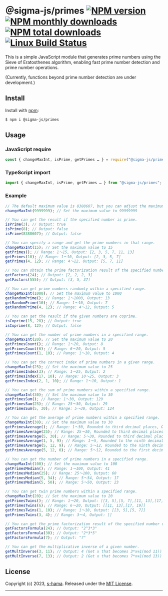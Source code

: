 # ＠sigma-js/primes [![NPM version](https://img.shields.io/npm/v/@sigma-js/primes.svg?style=flat)](https://www.npmjs.com/package/@sigma-js/primes) [![NPM monthly downloads](https://img.shields.io/npm/dm/@sigma-js/primes.svg?style=flat)](https://npmjs.org/package/@sigma-js/primes) [![NPM total downloads](https://img.shields.io/npm/dt/@sigma-js/primes.svg?style=flat)](https://npmjs.org/package/@sigma-js/primes) [![Linux Build Status](https://img.shields.io/travis/jonschlinkert/@sigma-js/primes.svg?style=flat&label=Travis)](https://travis-ci.org/jonschlinkert/@sigma-js/primes)

This is a simple JavaScript module that generates prime numbers using the Sieve of Eratosthenes algorithm, enabling fast prime number detection and prime number operations.

(Currently, functions beyond prime number detection are under development.)

## Install

Install with [npm](https://www.npmjs.com/):

```sh
$ npm i @sigma-js/primes
```

## Usage

### JavaScript require

```js
const { changeMaxInt, isPrime, getPrimes … } = require("@sigma-js/primes");
```

### TypeScript import

```js
import { changeMaxInt, isPrime, getPrimes … } from "@sigma-js/primes";
```

### Example

```js
// The default maximum value is 8388607, but you can adjust the maximum value for primality test if necessary.
changeMaxInt(9999999); // Set the maximum value to 99999999

// You can get the result if the specified number is prime.
isPrime(3); // Output: true
isPrime(8); // Output: false
isPrime(8388607); // Output: false

// You can specify a range and get the prime numbers in that range.
changeMaxInt(15); // Set the maximum value to 15
getPrimes(); // Range: 1～15, Output: [2, 3, 5, 7, 11, 13]
getPrimes(10); // Range: 1～10, Output: [2, 3, 5, 7]
getPrimes(4, 12); // Range: 4～12, Output: [5, 7, 11]

// You can obtain the prime factorization result of the specified number.
getFactors(24); // Output: [2, 2, 2, 3]
getFactors(555); // Output: [3, 5, 37]

// You can get prime numbers randomly within a specified range.
changeMaxInt(1000); // Set the maximum value to 1000
getRandomPrime(); // Range: 1～1000, Output: 13
getRandomPrime(10); // Range: 1～10, Output: 7
getRandomPrime(4, 12); // Range: 4～12, Output: 5

// You can get the result if the given numbers are coprime.
isCoprime(15, 28); // Output: true
isCoprime(8, 12); // Output: false

// You can get the number of prime numbers in a specified range.
changeMaxInt(20); // Set the maximum value to 20
getPrimesCount(); // Range: 1～20, Output: 8
getPrimesCount(6); // Range: 6～20, Output: 5
getPrimesCount(1, 10); // Range: 1～10, Output: 4

// You can get the correct index of prime numbers in a given range.
changeMaxInt(25); // Set the maximum value to 25
getPrimesIndex(3); // Range: 1～25, Output: 2
getPrimesIndex(17, 10); // Range: 10～25, Output: 3
getPrimesIndex(2, 1, 10); // Range: 1～10, Output: 1

// You can get the sum of prime numbers within a specified range.
changeMaxInt(30); // Set the maximum value to 30
getPrimesSum(); // Range: 1～30, Output: 129
getPrimesSum(25); // Range: 25～30, Output: 29
getPrimesSum(5, 30); // Range: 5～30, Output: 124

// You can get the average of prime numbers within a specified range.
changeMaxInt(30); // Set the maximum value to 30
getPrimesAverage(); // Range: 1～30, Rounded to third decimal places, Output: 12.9
getPrimesAverage(25); // Range: 25～30, Rounded to third decimal places, Output: 29
getPrimesAverage(5, 30); // Range: 5～30, Rounded to third decimal places, Output: 15.5
getPrimesAverage(1, 5, 9); // Range: 1～5, Rounded to the ninth decimal place, Output: 3.333333333
getPrimesAverage(5, 12, 9); // Range: 5～12, Rounded to the ninth decimal place, Output: 7.666666667
getPrimesAverage(5, 12, 0); // Range: 5～12, Rounded to the first decimal place, Output: 8

// You can get the number of prime numbers in a specified range.
changeMaxInt(100); // Set the maximum value to 100
getPrimesMedian(); // Range: 1～100, Output: 41
getPrimesMedian(25); // Range: 25～100, Output: 60
getPrimesMedian(5, 34); // Range: 5～34, Output: 17
getPrimesMedian(5, 50); // Range: 5～50, Output: 23

// You can get twin prime numbers within a specified range.
changeMaxInt(20); // Set the maximum value to 20
getPrimesTwins(); // Range: 1～20, Output: [[3, 5],[5, 7],[11, 13],[17, 19]]
getPrimesTwins(6); // Range: 6～20, Output: [[11, 13],[17, 19]]
getPrimesTwins(1, 10); // Range: 1～10, Output: [[3, 5],[5, 7]]
getPrimesTwins(3, 4); // Range: 3～4, Output: []

// You can get the prime factorization result of the specified number using a formula.
getFactorsFormula(24); // Output: "2^3*3"
getFactorsFormula(30); // Output: "2*3*5"
getFactorsFormula(7); // Output: "7"

// You can get the multiplicative inverse of a given number.
getMultInverse(3, 11); // Output: 4 (Get x that becomes 3*x≡1(mod 11))
getMultInverse(7, 13); // Output: 2 (Get x that becomes 7*x≡1(mod 13))
```

## License

Copyright (c) 2023, [s-hama](https://github.com/s-hama).
Released under the [MIT License](LICENSE).

---

